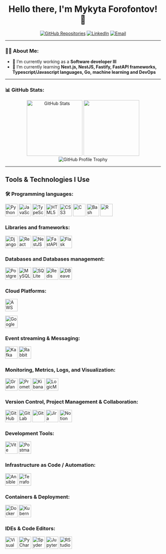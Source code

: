 <h1 align="center">Hello there, I'm Mykyta Forofontov! 👋</h1>

<p align="center">
  <a href="https://github.com/MForofontov?tab=repositories"><img src="https://img.shields.io/badge/-My%20Repos-181717?style=for-the-badge&logo=github" alt="GitHub Repositories"></a>
  <a href="https://www.linkedin.com/in/mykyta-forofontov-7128a31bb"><img src="https://img.shields.io/badge/-LinkedIn-0077B5?style=for-the-badge&logo=linkedin" alt="LinkedIn"></a>
  <a href="mailto:[mykyta_forofontov@hotmail.com]"><img src="https://img.shields.io/badge/-Email-c14438?style=for-the-badge&logo=Gmail&logoColor=white" alt="Email"></a>
</p>

---

### 👨‍💻 About Me:
- 🔭 I’m currently working as a **Software developer III**
- 🌱 I’m currently learning **Next.js, NestJS, Fastify, FastAPI frameworks, Typescript/Javascript languages, Go, machine learning and DevOps**

---

### 📊 GitHub Stats:
<p align="center">
  <img src="https://github-readme-stats.vercel.app/api?username=MForofontov&show_icons=true&theme=radical" alt="GitHub Stats" height="180em" />
  <img src="https://github-readme-stats.vercel.app/api/top-langs/?username=MForofontov&layout=compact&theme=radical" height="180em" />
  <img src="https://github-profile-trophy.vercel.app/?username=MForofontov&theme=onedark" alt="GitHub Profile Trophy">
</p>

---

## **Tools & Technologies I Use**

### 🛠️ Programming languages:
<p>
<!-- Python -->
<img src="https://cdn.jsdelivr.net/gh/devicons/devicon/icons/python/python-original.svg" width="40" height="40" alt="Python" />

<!-- JavaScript -->
<img src="https://cdn.jsdelivr.net/gh/devicons/devicon/icons/javascript/javascript-original.svg" width="40" height="40" alt="JavaScript" />

<!-- TypeScript -->
<img src="https://cdn.jsdelivr.net/gh/devicons/devicon/icons/typescript/typescript-original.svg" width="40" height="40" alt="TypeScript" />

<!-- HTML5 -->
<img src="https://cdn.jsdelivr.net/gh/devicons/devicon/icons/html5/html5-original.svg" width="40" height="40" alt="HTML5" />

<!-- CSS3 -->
<img src="https://cdn.jsdelivr.net/gh/devicons/devicon/icons/css3/css3-original.svg" width="40" height="40" alt="CSS3" />

<!-- C -->
<img src="https://cdn.jsdelivr.net/gh/devicons/devicon/icons/c/c-original.svg" width="40" height="40" alt="C" />

<!-- Shell Scripting (Bash) -->
<img src="https://cdn.jsdelivr.net/gh/devicons/devicon/icons/bash/bash-original.svg" width="40" height="40" alt="Bash Shell Scripting" />

<!-- R -->
<img src="https://cdn.jsdelivr.net/gh/devicons/devicon/icons/r/r-original.svg" width="40" height="40" alt="R" />
</p>

### Libraries and frameworks:

<p>
<!-- Django -->
<img src="https://cdn.jsdelivr.net/gh/devicons/devicon/icons/django/django-plain.svg" width="40" height="40" alt="Django" />

<!-- React -->
<img src="https://cdn.jsdelivr.net/gh/devicons/devicon/icons/react/react-original.svg" width="40" height="40" alt="React" />

<!-- NestJS -->
<img src="https://nestjs.com/img/logo-small.svg" width="40" height="40" alt="NestJS" />

<!-- FastAPI -->
<img src="https://cdn.jsdelivr.net/gh/devicons/devicon/icons/fastapi/fastapi-original.svg" width="40" height="40" alt="FastAPI" />

<!-- Flask -->
<img src="https://cdn.jsdelivr.net/gh/devicons/devicon/icons/flask/flask-original.svg" width="40" height="40" alt="Flask" />
</p>

### Databases and Databases management:

<p>
<!-- PostgreSQL -->
<img src="https://cdn.jsdelivr.net/gh/devicons/devicon/icons/postgresql/postgresql-original.svg" width="40" height="40" alt="PostgreSQL" />

<!-- MySQL -->
<img src="https://cdn.jsdelivr.net/gh/devicons/devicon/icons/mysql/mysql-original.svg" width="40" height="40" alt="MySQL" />

<!-- SQLite -->
<img src="https://cdn.jsdelivr.net/gh/devicons/devicon/icons/sqlite/sqlite-original.svg" width="40" height="40" alt="SQLite" />

<!-- Redis -->
<img src="https://cdn.jsdelivr.net/gh/devicons/devicon/icons/redis/redis-original.svg" width="40" height="40" alt="Redis" />

<!-- DBeaver -->
<img src="https://cdn.jsdelivr.net/gh/devicons/devicon/icons/dbeaver/dbeaver-original.svg" width="40" height="40" alt="DBeaver" />
</p>

### Cloud Platforms:

<p>
  <!-- AWS (icon-only, colored PNG) -->
  <img src="https://raw.githubusercontent.com/simple-icons/simple-icons/develop/icons/amazonaws.svg"
       width="40" height="40" alt="AWS"
       style="filter: none;" />

  <!-- GCP (icon-only, colored SVG) -->
  <img src="https://upload.wikimedia.org/wikipedia/commons/thumb/0/04/Google_Cloud_Logo.svg/512px-Google_Cloud_Logo.svg.png"
       width="40" height="40" alt="Google Cloud Platform"
       style="filter: none;" />
</p>

### Event streaming & Messaging:

<p>
<!-- Celery -->

<!-- Kafka -->
<img src="https://cdn.jsdelivr.net/gh/devicons/devicon/icons/apachekafka/apachekafka-original.svg" width="40" height="40" alt="Kafka" />

<!-- RabbitMQ -->
<img src="https://cdn.jsdelivr.net/gh/devicons/devicon/icons/rabbitmq/rabbitmq-original.svg" width="40" height="40" alt="RabbitMQ" />

</p>

### Monitoring, Metrics, Logs, and Visualization:

<p>
<!-- Grafana -->
<img src="https://cdn.jsdelivr.net/gh/devicons/devicon/icons/grafana/grafana-original.svg" width="40" height="40" alt="Grafana" />

<!-- Prometheus -->
<img src="https://cdn.jsdelivr.net/gh/devicons/devicon/icons/prometheus/prometheus-original.svg" width="40" height="40" alt="Prometheus" />

<!-- Kibana -->
<img src="https://cdn.jsdelivr.net/gh/devicons/devicon/icons/kibana/kibana-original.svg" width="40" height="40" alt="Kibana" />

<!-- LogicMonitor -->
<img src="https://svgmix.com/uploads/71c5b8-logicmonitor.svg" width="40" height="40" alt="LogicMonitor" />

</p>

### Version Control, Project Management & Collaboration:

<p> 
<!-- GitHub --> 
<img src="https://cdn.jsdelivr.net/gh/devicons/devicon/icons/github/github-original.svg" width="40" height="40" alt="GitHub" />

<!-- GitLab -->
<img src="https://cdn.jsdelivr.net/gh/devicons/devicon/icons/gitlab/gitlab-original.svg" width="40" height="40" alt="GitLab" />

<!-- Git -->
<img src="https://cdn.jsdelivr.net/gh/devicons/devicon/icons/git/git-original.svg" width="40" height="40" alt="Git" />

<!-- Jira -->
<img src="https://cdn.jsdelivr.net/gh/devicons/devicon/icons/jira/jira-original.svg" width="40" height="40" alt="Jira" />

<!-- Notion -->
<img src="https://cdn.jsdelivr.net/gh/devicons/devicon/icons/notion/notion-original.svg" width="40" height="40" alt="Notion" />
</p>

### Development Tools:

<p>
<!-- Vite -->
<img src="https://cdn.jsdelivr.net/gh/devicons/devicon/icons/vite/vite-original.svg" width="40" height="40" alt="Vite" />

<!-- Postman -->
<img src="https://cdn.jsdelivr.net/gh/devicons/devicon/icons/postman/postman-original.svg" width="40" height="40" alt="Postman" />
</p>

### Infrastructure as Code / Automation:
<p>
<!-- Ansible --> 
<img src="https://cdn.jsdelivr.net/gh/devicons/devicon/icons/ansible/ansible-original.svg" width="40" height="40" alt="Ansible" />

<!-- Terraform -->
<img src="https://cdn.jsdelivr.net/gh/devicons/devicon/icons/terraform/terraform-original.svg" width="40" height="40" alt="Terraform" />

<!-- Rundeck -->

</p>

### Containers & Deployment:
<p>
<!-- Docker -->
<img src="https://cdn.jsdelivr.net/gh/devicons/devicon/icons/docker/docker-original.svg" width="40" height="40" alt="Docker" />

<!-- Kubernetes -->
<img src="https://cdn.jsdelivr.net/gh/devicons/devicon/icons/kubernetes/kubernetes-plain.svg" width="40" height="40" alt="Kubernetes" />
</p>

### IDEs & Code Editors:

<p>
<!-- Visual Studio Code -->
<img src="https://cdn.jsdelivr.net/gh/devicons/devicon/icons/vscode/vscode-original.svg" width="40" height="40" alt="Visual Studio Code" />

<!-- PyCharm -->
<img src="https://cdn.jsdelivr.net/gh/devicons/devicon/icons/pycharm/pycharm-original.svg" width="40" height="40" alt="PyCharm" />

<!-- Spyder -->
<img src="https://cdn.jsdelivr.net/gh/devicons/devicon/icons/spyder/spyder-original.svg" width="40" height="40" alt="Spyder" />

<!-- Jupyter -->
<img src="https://cdn.jsdelivr.net/gh/devicons/devicon/icons/jupyter/jupyter-original.svg" width="40" height="40" alt="Jupyter" />

<!-- RStudio -->
<img src="https://cdn.jsdelivr.net/gh/devicons/devicon/icons/rstudio/rstudio-original.svg" width="40" height="40" alt="RStudio" />
</p>
